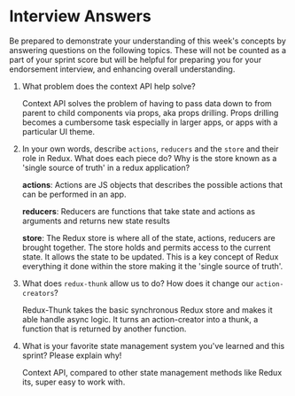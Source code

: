 # Interview Answers
Be prepared to demonstrate your understanding of this week's concepts by answering questions on the following topics. These will not be counted as a part of your sprint score but will be helpful for preparing you for your endorsement interview, and enhancing overall understanding.

1. What problem does the context API help solve?

    Context API solves the problem of having to pass data down to  from parent to child components via props, aka props drilling.  Props drilling becomes a cumbersome task especially in larger apps, or apps with a particular UI theme. 

2. In your own words, describe `actions`, `reducers` and the `store` and their role in Redux. What does each piece do? Why is the store known as a 'single source of truth' in a redux application?

    **actions**:
    Actions are JS objects that describes the possible actions that can be performed  in an app. 

    **reducers**: 
    Reducers are functions that take  state and actions as arguments and returns new state results 

    **store**: 
    The Redux store is where all of the state, actions, reducers are brought together.  The store holds and permits access to the current state. It allows the state to be updated. This is a key concept of Redux everything it done within the store making it the 'single source of truth'. 

3. What does `redux-thunk` allow us to do? How does it change our `action-creators`?

    Redux-Thunk takes the basic synchronous Redux store and makes it able handle async logic.  It turns an action-creator into a thunk, a function that is returned by another function.  

4. What is your favorite state management system you've learned and this sprint? Please explain why!

    Context API, compared to other state management methods like Redux its, super easy to work with. 